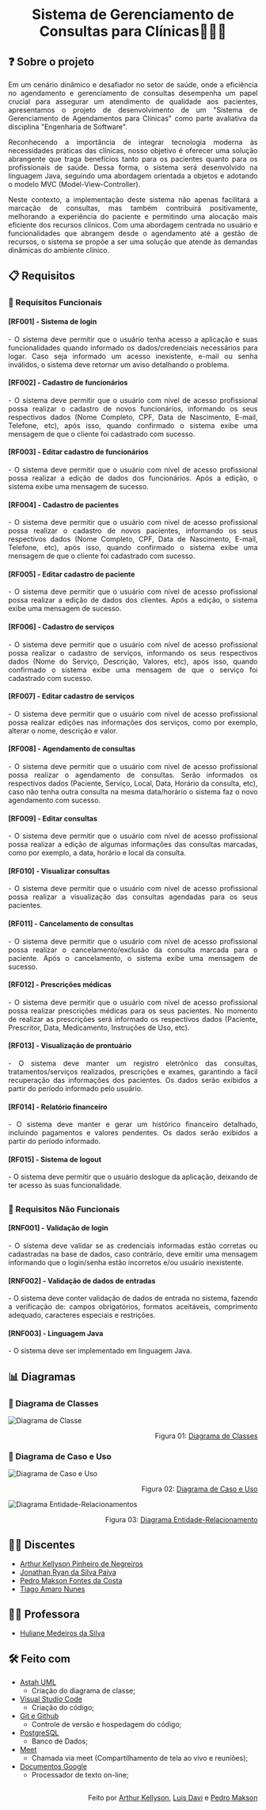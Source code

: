 <h1 align="center">Sistema de Gerenciamento de Consultas para Clínicas👨🏼‍⚕️</h1>

## ❓ Sobre o projeto
   <p align="justify">Em um cenário dinâmico e desafiador no setor de saúde, onde a eficiência no agendamento e gerenciamento de consultas desempenha um papel crucial para assegurar um atendimento de qualidade aos pacientes, apresentamos o projeto de desenvolvimento de um "Sistema de Gerenciamento de Agendamentos para Clínicas" como parte avaliativa da disciplina "Engenharia de Software".
   </p>
   <p align="justify">Reconhecendo a importância de integrar tecnologia moderna às necessidades práticas das clínicas, nosso objetivo é oferecer uma solução abrangente que traga benefícios tanto para os pacientes quanto para os profissionais de saúde. Dessa forma, o sistema será desenvolvido na linguagem Java, seguindo uma abordagem orientada a objetos e adotando o modelo MVC (Model-View-Controller).
   </p> 
   <p align="justify">Neste contexto, a implementação deste sistema não apenas facilitará a marcação de consultas, mas também contribuirá positivamente, melhorando a experiência do paciente e permitindo uma alocação mais eficiente dos recursos clínicos. Com uma abordagem centrada no usuário e funcionalidades que abrangem desde o agendamento até a gestão de recursos, o sistema se propõe a ser uma solução que atende às demandas dinâmicas do ambiente clínico.
   </p> 

## 📋 Requisitos
</t><h3 align="justify">🔹 Requisitos Funcionais</h3>

<h4>[RF001] - Sistema de login</h4> 
    <p align="justify">- O sistema deve permitir que o usuário tenha acesso a aplicação e suas funcionalidades quando informado os dados/credenciais necessários para logar. Caso seja informado um acesso inexistente, e-mail ou senha inválidos, o sistema deve retornar um aviso detalhando o problema.</p>

<h4>[RF002] - Cadastro de funcionários</h4>
    <p align="justify">- O sistema deve permitir que o usuário com nível de acesso profissional possa realizar o cadastro de novos funcionários, informando os seus respectivos dados (Nome Completo, CPF, Data de Nascimento, E-mail, Telefone, etc), após isso, quando confirmado o sistema exibe uma mensagem de que o cliente foi cadastrado com sucesso.</p>

<h4>[RF003] - Editar cadastro de funcionários</h4>
    <p align="justify">- O sistema deve permitir que o usuário com nível de acesso profissional possa realizar a edição de dados dos funcionários. Após a edição, o sistema exibe uma mensagem de sucesso.</p>

<h4>[RF004] - Cadastro de pacientes</h4> 
    <p align="justify">- O sistema deve permitir que o usuário com nível de acesso profissional possa realizar o cadastro de novos pacientes, informando os seus respectivos dados (Nome Completo, CPF, Data de Nascimento, E-mail, Telefone, etc), após isso, quando confirmado o sistema exibe uma mensagem de que o cliente foi cadastrado com sucesso.</p>

<h4>[RF005] - Editar cadastro de paciente</h4>
    <p align="justify">- O sistema deve permitir que o usuário com nível de acesso profissional possa realizar a edição de dados dos clientes. Após a edição, o sistema exibe uma mensagem de sucesso.</p>

<h4>[RF006] - Cadastro de serviços</h4> 
    <p align="justify">- O sistema deve permitir que o usuário com nível de acesso profissional possa realizar o cadastro de serviços, informando os seus respectivos dados (Nome do Serviço, Descrição, Valores, etc), após isso, quando confirmado o sistema exibe uma mensagem de que o serviço foi cadastrado com sucesso.</p>

<h4>[RF007] - Editar cadastro de serviços</h4>
    <p align="justify">- O sistema deve permitir que o usuário com nível de acesso profissional possa realizar edições nas informações dos serviços, como por exemplo, alterar o nome, descrição e valor.</p>

<h4>[RF008] - Agendamento de consultas</h4>
    <p align="justify">- O sistema deve permitir que o usuário com nível de acesso profissional possa realizar o agendamento de consultas. Serão informados os respectivos dados (Paciente, Serviço, Local, Data, Horário da consulta, etc), caso não tenha outra consulta na mesma data/horário o sistema faz o novo agendamento com sucesso.</p>
    
<h4>[RF009] - Editar consultas</h4>
    <p align="justify">- O sistema deve permitir que o usuário com nível de acesso profissional possa realizar a edição de algumas informações das consultas marcadas, como por exemplo, a data, horário e local da consulta.</p>

<h4>[RF010] - Visualizar consultas</h4>
    <p align="justify">- O sistema deve permitir que o usuário com nível de acesso profissional possa realizar a visualização das consultas agendadas para os seus pacientes.</p>

<h4>[RF011] - Cancelamento de consultas</h4>
    <p align="justify">- O sistema deve permitir que o usuário  com nível de acesso profissional possa realizar o cancelamento/exclusão da consulta marcada para o paciente. Após o cancelamento, o sistema exibe uma mensagem de sucesso.</p>

<h4>[RF012] - Prescrições médicas</h4>
    <p align="justify">- O sistema deve permitir que o usuário com nível de acesso profissional possa realizar prescrições médicas para os seus pacientes. No momento de realizar as prescrições será informado os respectivos dados (Paciente, Prescritor, Data, Medicamento, Instruções de Uso, etc).</p>

<h4>[RF013] - Visualização de prontuário</h4>
    <p align="justify">- O sistema deve manter um registro eletrônico das consultas, tratamentos/serviços realizados, prescrições e exames, garantindo a fácil recuperação das informações dos pacientes. Os dados serão exibidos a partir do período informado pelo usuário.</p>

<h4>[RF014] - Relatório financeiro</h4>
    <p align="justify">- O sistema deve manter e gerar um histórico financeiro detalhado, incluindo pagamentos e valores pendentes. Os dados serão exibidos a partir do período informado.</p>  

<h4>[RF015] - Sistema de logout</h4>
    <p align="justify">- O sistema deve permitir que o usuário deslogue da aplicação, deixando de ter acesso às suas funcionalidade.<p>
	    
##
<h3 align="justify">🔸 Requisitos Não Funcionais</h3>

<h4>[RNF001] - Validação de login</h4> 
    <p align="justify">- O sistema deve validar se as credenciais informadas estão corretas ou cadastradas na base de dados, caso contrário, deve emitir uma mensagem informando que o login/senha estão incorretos e/ou usuário inexistente.</p>

<h4>[RNF002] - Validação de dados de entradas</h4>
    <p align="justify">- O sistema deve conter validação de dados de entrada no sistema, fazendo a verificação de: campos obrigatórios, formatos aceitáveis, comprimento adequado, caracteres especiais e restrições.</p>

<h4>[RNF003] - Linguagem Java</h4>
<p align="justify">- O sistema deve ser implementado em linguagem Java.</p>

## 📊 Diagramas
<h3 align="justify">📑 Diagrama de Classes</h3>

![Diagrama de Classe](https://github.com/PedroMakson/Clinica/blob/main/Diagramas/DiagramaDeClasse.png?raw=true)
<p align="right">
   Figura 01: <a href="https://drive.google.com/file/d/1rQWGY-u24EdTtthOCRRWNBHo2Ge2iUAb/view?usp=drive_link" target="_blank">Diagrama de Classes</a>
</p>

<h3 align="justify">📑 Diagrama de Caso e Uso</h3>

![Diagrama de Caso e Uso](https://github.com/PedroMakson/Clinica/blob/main/Diagramas/DiagramaDeCasoUso.png?raw=true)
<p align="right">
   Figura 02: <a href="https://drive.google.com/file/d/1cR7sRKb6Sjzvg2Z7CNCpYo9I7moMEokn/view?usp=drive_link" target="_blank">Diagrama de Caso e Uso</a>
</p>

![Diagrama Entidade-Relacionamentos](https://github.com/PedroMakson/Clinica/blob/main/Diagramas/DiagramaEntidade&Relacionamento.jpeg?raw=true)
<p align="right">
   Figura 03: <a href="https://drive.google.com/file/d/1I-QW6_-QAgkAD2Dbx5gGF374FCwbITpP/view?usp=sharing" target="_blank">Diagrama Entidade-Relacionamento</a>
</p>

## 👨‍🎓 Discentes
* [Arthur Kellyson Pinheiro de Negreiros](https://github.com/Arthurkellysonp)</br>
* [Jonathan Ryan da Silva Paiva](https://github.com/Jonathanrian)</br>
* [Pedro Makson Fontes da Costa](https://github.com/PedroMakson)</br>
* [Tiago Amaro Nunes](https://github.com/TiagoDev23)</br>

 ## 👨‍🏫 Professora
 * [Huliane Medeiros da Silva](https://github.com/Huliane)<br/>

 ##  🛠 Feito com
* [Astah UML](https://astah.net/downloads/)
    * Criação do diagrama de classe;
* [Visual Studio Code](https://code.visualstudio.com/)
    * Criação do código;
* [Git e Github](https://github.com/liviabeatrizml/GradeHoraria)
    * Controle de versão e hospedagem do código;
* [PostgreSQL](https://www.postgresql.org/)
   * Banco de Dados;
* [Meet](https://meet.google.com/)
	 * Chamada via meet (Compartilhamento de tela ao vivo e reuniões);
* [Documentos Google](https://docs.google.com/document/d/1LuUPISf02Jz1BWatXY0dPWpjax62CK_r2kCl8-Ks2nA/edit?usp=sharing)
    * Processador de texto on-line;
##

<p align="right">
   Feito por <a href="https://github.com/Arthurkellysonp" target="_blank">Arthur Kellyson</a>,
   <a href="https://github.com/lluisdavi" target="_blank"> Luis Davi</a> e
   <a href="https://github.com/PedroMakson" target="_blank"> Pedro Makson</a>
</p>